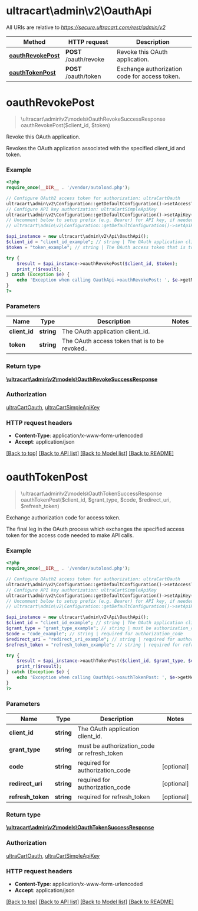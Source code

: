 # ultracart\admin\v2\OauthApi

All URIs are relative to *https://secure.ultracart.com/rest/admin/v2*

Method | HTTP request | Description
------------- | ------------- | -------------
[**oauthRevokePost**](OauthApi.md#oauthRevokePost) | **POST** /oauth/revoke | Revoke this OAuth application.
[**oauthTokenPost**](OauthApi.md#oauthTokenPost) | **POST** /oauth/token | Exchange authorization code for access token.


# **oauthRevokePost**
> \ultracart\admin\v2\models\OauthRevokeSuccessResponse oauthRevokePost($client_id, $token)

Revoke this OAuth application.

Revokes the OAuth application associated with the specified client_id and token.

### Example
```php
<?php
require_once(__DIR__ . '/vendor/autoload.php');

// Configure OAuth2 access token for authorization: ultraCartOauth
ultracart\admin\v2\Configuration::getDefaultConfiguration()->setAccessToken('YOUR_ACCESS_TOKEN');
// Configure API key authorization: ultraCartSimpleApiKey
ultracart\admin\v2\Configuration::getDefaultConfiguration()->setApiKey('x-ultracart-simple-key', 'YOUR_API_KEY');
// Uncomment below to setup prefix (e.g. Bearer) for API key, if needed
// ultracart\admin\v2\Configuration::getDefaultConfiguration()->setApiKeyPrefix('x-ultracart-simple-key', 'Bearer');

$api_instance = new ultracart\admin\v2\Api\OauthApi();
$client_id = "client_id_example"; // string | The OAuth application client_id.
$token = "token_example"; // string | The OAuth access token that is to be revoked..

try {
    $result = $api_instance->oauthRevokePost($client_id, $token);
    print_r($result);
} catch (Exception $e) {
    echo 'Exception when calling OauthApi->oauthRevokePost: ', $e->getMessage(), PHP_EOL;
}
?>
```

### Parameters

Name | Type | Description  | Notes
------------- | ------------- | ------------- | -------------
 **client_id** | **string**| The OAuth application client_id. |
 **token** | **string**| The OAuth access token that is to be revoked.. |

### Return type

[**\ultracart\admin\v2\models\OauthRevokeSuccessResponse**](../Model/OauthRevokeSuccessResponse.md)

### Authorization

[ultraCartOauth](../../README.md#ultraCartOauth), [ultraCartSimpleApiKey](../../README.md#ultraCartSimpleApiKey)

### HTTP request headers

 - **Content-Type**: application/x-www-form-urlencoded
 - **Accept**: application/json

[[Back to top]](#) [[Back to API list]](../../README.md#documentation-for-api-endpoints) [[Back to Model list]](../../README.md#documentation-for-models) [[Back to README]](../../README.md)

# **oauthTokenPost**
> \ultracart\admin\v2\models\OauthTokenSuccessResponse oauthTokenPost($client_id, $grant_type, $code, $redirect_uri, $refresh_token)

Exchange authorization code for access token.

The final leg in the OAuth process which exchanges the specified access token for the access code needed to make API calls.

### Example
```php
<?php
require_once(__DIR__ . '/vendor/autoload.php');

// Configure OAuth2 access token for authorization: ultraCartOauth
ultracart\admin\v2\Configuration::getDefaultConfiguration()->setAccessToken('YOUR_ACCESS_TOKEN');
// Configure API key authorization: ultraCartSimpleApiKey
ultracart\admin\v2\Configuration::getDefaultConfiguration()->setApiKey('x-ultracart-simple-key', 'YOUR_API_KEY');
// Uncomment below to setup prefix (e.g. Bearer) for API key, if needed
// ultracart\admin\v2\Configuration::getDefaultConfiguration()->setApiKeyPrefix('x-ultracart-simple-key', 'Bearer');

$api_instance = new ultracart\admin\v2\Api\OauthApi();
$client_id = "client_id_example"; // string | The OAuth application client_id.
$grant_type = "grant_type_example"; // string | must be authorization_code or refresh_token
$code = "code_example"; // string | required for authorization_code
$redirect_uri = "redirect_uri_example"; // string | required for authorization_code
$refresh_token = "refresh_token_example"; // string | required for refresh_token

try {
    $result = $api_instance->oauthTokenPost($client_id, $grant_type, $code, $redirect_uri, $refresh_token);
    print_r($result);
} catch (Exception $e) {
    echo 'Exception when calling OauthApi->oauthTokenPost: ', $e->getMessage(), PHP_EOL;
}
?>
```

### Parameters

Name | Type | Description  | Notes
------------- | ------------- | ------------- | -------------
 **client_id** | **string**| The OAuth application client_id. |
 **grant_type** | **string**| must be authorization_code or refresh_token |
 **code** | **string**| required for authorization_code | [optional]
 **redirect_uri** | **string**| required for authorization_code | [optional]
 **refresh_token** | **string**| required for refresh_token | [optional]

### Return type

[**\ultracart\admin\v2\models\OauthTokenSuccessResponse**](../Model/OauthTokenSuccessResponse.md)

### Authorization

[ultraCartOauth](../../README.md#ultraCartOauth), [ultraCartSimpleApiKey](../../README.md#ultraCartSimpleApiKey)

### HTTP request headers

 - **Content-Type**: application/x-www-form-urlencoded
 - **Accept**: application/json

[[Back to top]](#) [[Back to API list]](../../README.md#documentation-for-api-endpoints) [[Back to Model list]](../../README.md#documentation-for-models) [[Back to README]](../../README.md)

